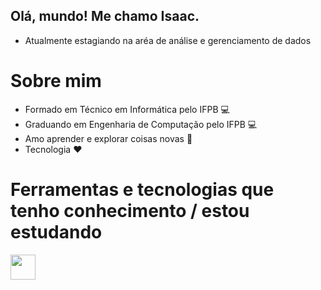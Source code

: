 ## Olá, mundo! Me chamo Isaac.
 - Atualmente estagiando na aréa de análise e gerenciamento de dados
# Sobre mim
 - Formado em Técnico em Informática pelo IFPB 💻
 - Graduando em Engenharia de Computação pelo IFPB 💻
 - Amo aprender e explorar coisas novas 😬
 - Tecnologia ❤️

# Ferramentas e tecnologias que tenho conhecimento / estou estudando

<img src="https://cdn.jsdelivr.net/gh/devicons/devicon/icons/nodejs/nodejs-original-wordmark.svg" width="40" height="40"/>


<!---
isaacantonio/isaacantonio is a ✨ special ✨ repository because its `README.md` (this file) appears on your GitHub profile.
You can click the Preview link to take a look at your changes.
--->
